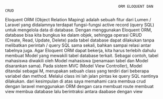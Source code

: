                                                        ORM ELOQUENT DAN CRUD
Eloquent ORM (Object Relation Maping) adalah sebuah fitur dari Lumen / Laravel yang didalamnya terdapat fungsi-fungsi active record (query SQL) untuk mengelola data di database. Dengan menggunakan Eloquent ORM, database bisa kita bungkus ke dalam objek, sehingga operasi CRUD (Create, Read, Update, Delete) pada tabel database dapat dilakukan tanpa
melibatkan perintah / query SQL sama sekali, bahkan sampai relasi antar tabelnya juga. Agar Eloquent ORM dapat bekerja, kita harus terlebih dahulu membuat Model yang mewakili tabel database terkait. Sebagai contoh, tabel mahasiswa diwakili oleh Model mahasiswa (penamaan tabel dan Model disarankan sama). Pada sistem MVC (Model View Controller), Model ditandai sebagai M, merupakan sebuah class yang terdiri dari beberapa variabel dan
method. Melalui class ini lah jalan pintas ke query SQL nantinya dilakukan. 
dari kesimpulan di atas saya memahami cara membua crud dengan laravel menggunakan ORM dengan cara membuat route membuat view membua database lalu berintraksi antara daabase dengan view